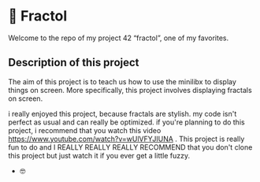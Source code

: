 # 🎨 Fractol

Welcome to the repo of my project 42 “fractol”, one of my favorites. 

## Description of this project

The aim of this project is to teach us how to use the minilibx to display things on screen. More specifically, this project involves displaying fractals on screen. 

i really enjoyed this project, because fractals are stylish. my code isn't perfect as usual and can really be optimized. if you're planning to do this project, i recommend that you watch this video https://www.youtube.com/watch?v=wUlVFYJIUNA . This project is really fun to do and I REALLY REALLY REALLY RECOMMEND that you don't clone this project but just watch it if you ever get a little fuzzy.

- 🤓
